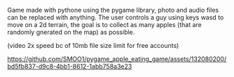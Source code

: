 Game made with pythone using the pygame library, photo and audio files can be replaced with anything. The user controls a guy using keys wasd to move on a 2d terrain, the goal is to collect as many apples (that are randomly gnerated on the map) as possible. 

(video 2x speed bc of 10mb file size limit for free accounts)

https://github.com/SMOO1/pygame_apple_eating_game/assets/132080200/bd5fb837-d9c8-4bb1-8612-1abb758a3e23

